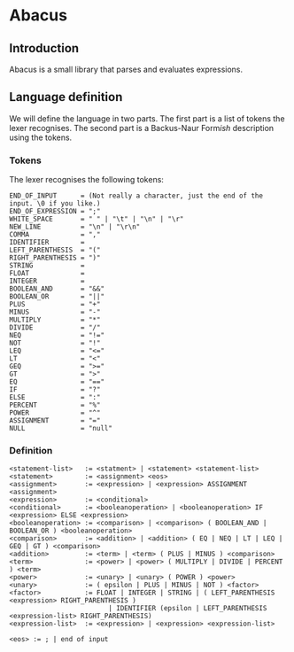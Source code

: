 Abacus
======

Introduction
------------
Abacus is a small library that parses and evaluates expressions.

Language definition
-------------------
We will define the language in two parts. The first part is a list of tokens the lexer recognises. The second part is a
Backus-Naur Form*ish* description using the tokens.

### Tokens

The lexer recognises the following tokens:

	END_OF_INPUT      = (Not really a character, just the end of the input. \0 if you like.)
	END_OF_EXPRESSION = ";"
	WHITE_SPACE       = " " | "\t" | "\n" | "\r"
	NEW_LINE          = "\n" | "\r\n"
	COMMA             = ","
	IDENTIFIER        = 
	LEFT_PARENTHESIS  = "("
	RIGHT_PARENTHESIS = ")"
	STRING            = 
	FLOAT             =
	INTEGER           =
	BOOLEAN_AND       = "&&"
	BOOLEAN_OR        = "||"
	PLUS              = "+"
	MINUS             = "-"
	MULTIPLY          = "*"
	DIVIDE            = "/"
	NEQ               = "!="
	NOT               = "!"
	LEQ               = "<="
	LT                = "<"
	GEQ               = ">="
	GT                = ">"
	EQ                = "=="
	IF                = "?"
	ELSE              = ":"
	PERCENT           = "%"
	POWER             = "^"
	ASSIGNMENT        = "="
	NULL              = "null"

### Definition
	<statement-list>   := <statment> | <statement> <statement-list>
	<statement>        := <assignment> <eos>
	<assignment>       := <expression> | <expression> ASSIGNMENT <assignment>
	<expression>       := <conditional>
	<conditional>      := <booleanoperation> | <booleanoperation> IF <expression> ELSE <expression>
	<booleanoperation> := <comparison> | <comparison> ( BOOLEAN_AND | BOOLEAN_OR ) <booleanoperation>
	<comparison>       := <addition> | <addition> ( EQ | NEQ | LT | LEQ | GEQ | GT ) <comparison>
	<addition>         := <term> | <term> ( PLUS | MINUS ) <comparison>
	<term>             := <power> | <power> ( MULTIPLY | DIVIDE | PERCENT ) <term>
	<power>            := <unary> | <unary> ( POWER ) <power>
	<unary>            := ( epsilon | PLUS | MINUS | NOT ) <factor>
	<factor>           := FLOAT | INTEGER | STRING | ( LEFT_PARENTHESIS <expression> RIGHT_PARENTHESIS ) 
	                         | IDENTIFIER (epsilon | LEFT_PARENTHESIS <expression-list> RIGHT_PARENTHESIS)
	<expression-list>  := <expression> | <expression> <expression-list>
	
	<eos> := ; | end of input